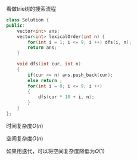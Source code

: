 看做trie树的搜索流程

```c++
class Solution {
public:
    vector<int> ans;
    vector<int> lexicalOrder(int n) {
        for(int i = 1; i <= 9; i ++) dfs(i, n);
        return ans;
    }

    void dfs(int cur, int n)
    {
        if(cur <= n) ans.push_back(cur);
        else return ;
        for(int i = 0; i <= 9; i ++)
        {
            dfs(cur * 10 + i, n);
        }
    }
};
```

时间复杂度$O(n)$

空间复杂度$O(n)$

如果用迭代，可以将空间复杂度降低为$O(1)$